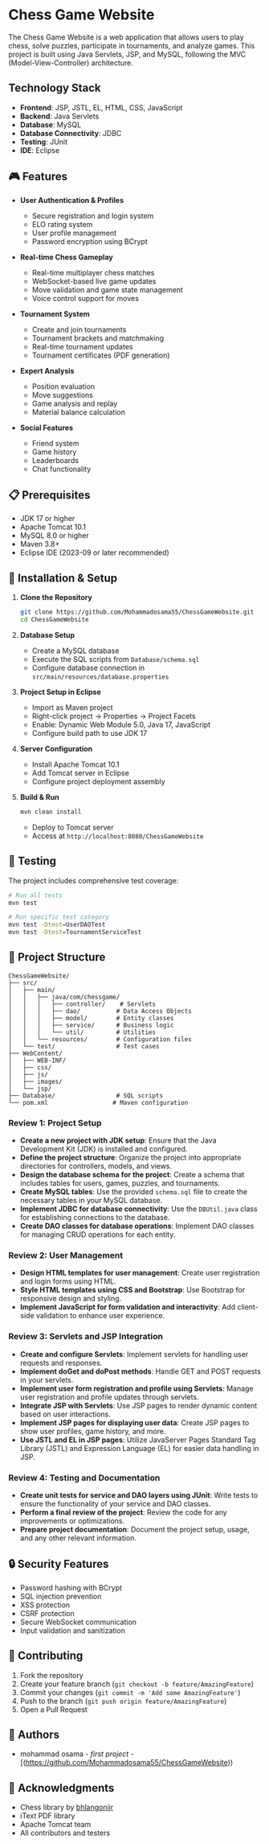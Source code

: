 # Chess Game Website

The Chess Game Website is a web application that allows users to play chess, solve puzzles, participate in tournaments, and analyze games. This project is built using Java Servlets, JSP, and MySQL, following the MVC (Model-View-Controller) architecture.

## Technology Stack

- **Frontend**: JSP, JSTL, EL, HTML, CSS, JavaScript
- **Backend**: Java Servlets
- **Database**: MySQL
- **Database Connectivity**: JDBC
- **Testing**: JUnit
- **IDE**: Eclipse

## 🎮 Features

- **User Authentication & Profiles**
  - Secure registration and login system
  - ELO rating system
  - User profile management
  - Password encryption using BCrypt

- **Real-time Chess Gameplay**
  - Real-time multiplayer chess matches
  - WebSocket-based live game updates
  - Move validation and game state management
  - Voice control support for moves

- **Tournament System**
  - Create and join tournaments
  - Tournament brackets and matchmaking
  - Real-time tournament updates
  - Tournament certificates (PDF generation)

- **Expert Analysis**
  - Position evaluation
  - Move suggestions
  - Game analysis and replay
  - Material balance calculation

- **Social Features**
  - Friend system
  - Game history
  - Leaderboards
  - Chat functionality


## 📋 Prerequisites

- JDK 17 or higher
- Apache Tomcat 10.1
- MySQL 8.0 or higher
- Maven 3.8+
- Eclipse IDE (2023-09 or later recommended)

## 🚀 Installation & Setup

1. **Clone the Repository**
   ```bash
   git clone https://github.com/Mohammadosama55/ChessGameWebsite.git
   cd ChessGameWebsite
   ```

2. **Database Setup**
   - Create a MySQL database
   - Execute the SQL scripts from `Database/schema.sql`
   - Configure database connection in `src/main/resources/database.properties`

3. **Project Setup in Eclipse**
   - Import as Maven project
   - Right-click project → Properties → Project Facets
   - Enable: Dynamic Web Module 5.0, Java 17, JavaScript
   - Configure build path to use JDK 17

4. **Server Configuration**
   - Install Apache Tomcat 10.1
   - Add Tomcat server in Eclipse
   - Configure project deployment assembly

5. **Build & Run**
   ```bash
   mvn clean install
   ```
   - Deploy to Tomcat server
   - Access at `http://localhost:8080/ChessGameWebsite`

## 🧪 Testing

The project includes comprehensive test coverage:

```bash
# Run all tests
mvn test

# Run specific test category
mvn test -Dtest=UserDAOTest
mvn test -Dtest=TournamentServiceTest
```

## 📁 Project Structure

```
ChessGameWebsite/
├── src/
│   ├── main/
│   │   ├── java/com/chessgame/
│   │   │   ├── controller/    # Servlets
│   │   │   ├── dao/          # Data Access Objects
│   │   │   ├── model/        # Entity classes
│   │   │   ├── service/      # Business logic
│   │   │   └── util/         # Utilities
│   │   └── resources/        # Configuration files
│   └── test/                 # Test cases
├── WebContent/
│   ├── WEB-INF/
│   ├── css/
│   ├── js/
│   ├── images/
│   └── jsp/
├── Database/                 # SQL scripts
└── pom.xml                  # Maven configuration
```


### Review 1: Project Setup
- **Create a new project with JDK setup**: Ensure that the Java Development Kit (JDK) is installed and configured.
- **Define the project structure**: Organize the project into appropriate directories for controllers, models, and views.
- **Design the database schema for the project**: Create a schema that includes tables for users, games, puzzles, and tournaments.
- **Create MySQL tables**: Use the provided `schema.sql` file to create the necessary tables in your MySQL database.
- **Implement JDBC for database connectivity**: Use the `DBUtil.java` class for establishing connections to the database.
- **Create DAO classes for database operations**: Implement DAO classes for managing CRUD operations for each entity.

### Review 2: User Management
- **Design HTML templates for user management**: Create user registration and login forms using HTML.
- **Style HTML templates using CSS and Bootstrap**: Use Bootstrap for responsive design and styling.
- **Implement JavaScript for form validation and interactivity**: Add client-side validation to enhance user experience.

### Review 3: Servlets and JSP Integration
- **Create and configure Servlets**: Implement servlets for handling user requests and responses.
- **Implement doGet and doPost methods**: Handle GET and POST requests in your servlets.
- **Implement user form registration and profile using Servlets**: Manage user registration and profile updates through servlets.
- **Integrate JSP with Servlets**: Use JSP pages to render dynamic content based on user interactions.
- **Implement JSP pages for displaying user data**: Create JSP pages to show user profiles, game history, and more.
- **Use JSTL and EL in JSP pages**: Utilize JavaServer Pages Standard Tag Library (JSTL) and Expression Language (EL) for easier data handling in JSP.

### Review 4: Testing and Documentation
- **Create unit tests for service and DAO layers using JUnit**: Write tests to ensure the functionality of your service and DAO classes.
- **Perform a final review of the project**: Review the code for any improvements or optimizations.
- **Prepare project documentation**: Document the project setup, usage, and any other relevant information.

   



## 🔒 Security Features

- Password hashing with BCrypt
- SQL injection prevention
- XSS protection
- CSRF protection
- Secure WebSocket communication
- Input validation and sanitization

## 🤝 Contributing

1. Fork the repository
2. Create your feature branch (`git checkout -b feature/AmazingFeature`)
3. Commit your changes (`git commit -m 'Add some AmazingFeature'`)
4. Push to the branch (`git push origin feature/AmazingFeature`)
5. Open a Pull Request



## 👥 Authors

- mohammad osama  - *first project* - [(https://github.com/Mohammadosama55/ChessGameWebsite))

## 🙏 Acknowledgments

- Chess library by [bhlangonijr](https://github.com/bhlangonijr/chesslib)
- iText PDF library
- Apache Tomcat team
- All contributors and testers
